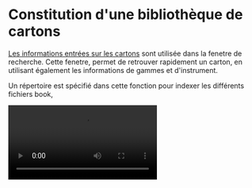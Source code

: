 # Constitution d'une bibliothèque de cartons

[Les informations entrées sur les cartons](book_metadata.md) sont utilisée dans la fenetre de recherche. Cette fenetre, permet de retrouver rapidement un carton, en utilisant également les informations de gammes et d'instrument.

Un répertoire est spécifié dans cette fonction pour indexer les différents fichiers book, 

<video src="fonction_recherche.mp4"/>

plusieurs modes de recherche sont possibles :

- par instrument / gamme
- par auteur/arrangeur